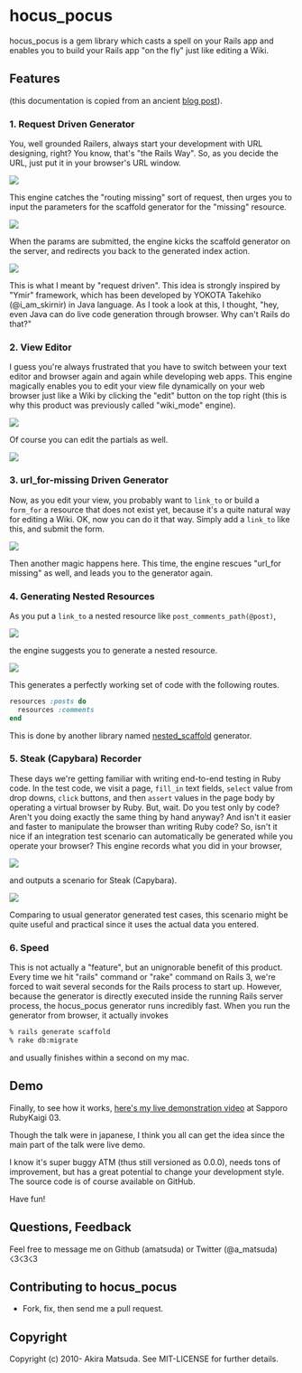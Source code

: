 # hocus_pocus

hocus_pocus is a gem library which casts a spell on your Rails app and enables you to build your Rails app "on the fly" just like editing a Wiki.

## Features

(this documentation is copied from an ancient [blog post](https://web.archive.org/web/20120113014943/http://blog.dio.jp/2010/12/21/hocus_pocus)).


### 1. Request Driven Generator

You, well grounded Railers, always start your development with URL designing, right? You know, that's "the Rails Way". So, as you decide the URL, just put it in your browser's URL window.


![](doc/assets/hp_localhost_3000.png)

This engine catches the "routing missing" sort of request, then urges you to input the parameters for the scaffold generator for the "missing" resource.

![](doc/assets/hp_scaffold.png)

When the params are submitted, the engine kicks the scaffold generator on the server, and redirects you back to the generated index action.

![](doc/assets/hp_scaffolded.png)

This is what I meant by "request driven". This idea is strongly inspired by "Ymir" framework, which has been developed by YOKOTA Takehiko (@i_am_skirnir) in Java language. As I took a look at this, I thought, "hey, even Java can do live code generation through browser. Why can't Rails do that?"


### 2. View Editor

I guess you're always frustrated that you have to switch between your text editor and browser again and again while developing web apps. This engine magically enables you to edit your view file dynamically on your web browser just like a Wiki by clicking the "edit" button on the top right (this is why this product was previously called "wiki_mode" engine).

![](doc/assets/hp_editing_show.png)

Of course you can edit the partials as well.

![](doc/assets/hp_editing_partial.png)


### 3. url_for-missing Driven Generator

Now, as you edit your view, you probably want to `link_to` or build a `form_for` a resource that does not exist yet, because it's a quite natural way for editing a Wiki. OK, now you can do it that way. Simply add a `link_to` like this, and submit the form.

![](doc/assets/hp_adding_users_path.png)

Then another magic happens here. This time, the engine rescues "url_for missing" as well, and leads you to the generator again.


### 4. Generating Nested Resources

As you put a `link_to` a nested resource like `post_comments_path(@post)`,

![](doc/assets/hp_adding_post_comments_path.png)

the engine suggests you to generate a nested resource.

![](doc/assets/hp_nested_scaffold.png)

This generates a perfectly working set of code with the following routes.

```ruby
resources :posts do
  resources :comments
end
```

This is done by another library named [nested_scaffold](https://github.com/amatsuda/nested_scaffold) generator.


### 5. Steak (Capybara) Recorder

These days we're getting familiar with writing end-to-end testing in Ruby code. In the test code, we visit a page, `fill_in` text fields, `select` value from drop downs, `click` buttons, and then `assert` values in the page body by operating a virtual browser by Ruby. But, wait. Do you test only by code? Aren't you doing exactly the same thing by hand anyway? And isn't it easier and faster to manipulate the browser than writing Ruby code? So, isn't it nice if an integration test scenario can automatically be generated while you operate your browser? This engine records what you did in your browser,

![](doc/assets/hp_before_steak.png)

and outputs a scenario for Steak (Capybara).

![](doc/assets/hp_steak.png)

Comparing to usual generator generated test cases, this scenario might be quite useful and practical since it uses the actual data you entered.


### 6. Speed

This is not actually a "feature", but an unignorable benefit of this product. Every time we hit "rails" command or "rake" command on Rails 3, we're forced to wait several seconds for the Rails process to start up. However, because the generator is directly executed inside the running Rails server process, the hocus_pocus generator runs incredibly fast. When you run the generator from browser, it actually invokes

```sh
% rails generate scaffold
% rake db:migrate
```

and usually finishes within a second on my mac.


## Demo

Finally, to see how it works, [here's my live demonstration video](http://www.nicovideo.jp/watch/sm12976168) at Sapporo RubyKaigi 03.

Though the talk were in japanese, I think you all can get the idea since the main part of the talk were live demo.

I know it's super buggy ATM (thus still versioned as 0.0.0), needs tons of improvement, but has a great potential to change your development style. The source code is of course available on GitHub.

Have fun!


## Questions, Feedback

Feel free to message me on Github (amatsuda) or Twitter (@a_matsuda)  ☇3☇3☇3


## Contributing to hocus_pocus

* Fork, fix, then send me a pull request.


## Copyright

Copyright (c) 2010- Akira Matsuda. See MIT-LICENSE for
further details.
